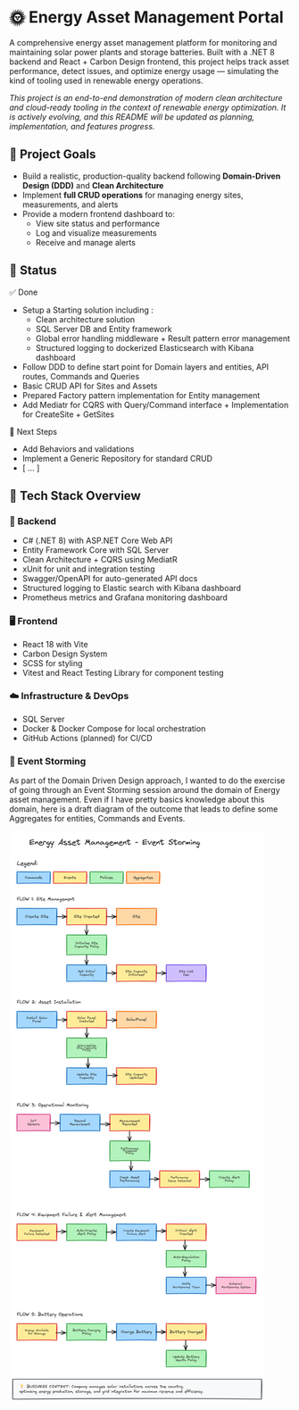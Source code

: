 # 🌞 Energy Asset Management Portal

A comprehensive energy asset management platform for monitoring and maintaining solar power plants and storage batteries. Built with a .NET 8 backend and React + Carbon Design frontend, this project helps track asset performance, detect issues, and optimize energy usage — simulating the kind of tooling used in renewable energy operations.

*This project is an end-to-end demonstration of modern clean architecture and cloud-ready tooling in the context of renewable energy optimization.
It is actively evolving, and this README will be updated as planning, implementation, and features progress.*

## 🚀 Project Goals

- Build a realistic, production-quality backend following **Domain-Driven Design (DDD)** and **Clean Architecture**
- Implement **full CRUD operations** for managing energy sites, measurements, and alerts
- Provide a modern frontend dashboard to:
  - View site status and performance
  - Log and visualize measurements
  - Receive and manage alerts

## 📅 Status

✅ Done
  - Setup a Starting solution including :
    - Clean architecture solution
    - SQL Server DB and Entity framework
    - Global error handling middleware + Result pattern error management
    - Structured logging to dockerized Elasticsearch with Kibana dashboard
  - Follow DDD to define start point for Domain layers and entities, API routes, Commands and Queries
  - Basic CRUD API for Sites and Assets
  - Prepared Factory pattern implementation for Entity management
  - Add Mediatr for CQRS with Query/Command interface + Implementation for CreateSite + GetSites

🔧 Next Steps

  - Add Behaviors and validations
  - Implement a Generic Repository for standard CRUD 
  - [ ... ]

## 🧩 Tech Stack Overview

### 🔧 Backend

- C# (.NET 8) with ASP.NET Core Web API
- Entity Framework Core with SQL Server
- Clean Architecture + CQRS using MediatR
- xUnit for unit and integration testing
- Swagger/OpenAPI for auto-generated API docs
- Structured logging to Elastic search with Kibana dashboard
- Prometheus metrics and Grafana monitoring dashboard

### 🖥️ Frontend

- React 18 with Vite
- Carbon Design System
- SCSS for styling
- Vitest and React Testing Library for component testing

### ☁️ Infrastructure & DevOps

- SQL Server
- Docker & Docker Compose for local orchestration
- GitHub Actions (planned) for CI/CD


### 🔧 Event Storming

As part of the Domain Driven Design approach, I wanted to do the exercise of going through an Event Storming session around the domain of Energy asset management. Even if I have pretty basics knowledge about this domain, here is a draft diagram of the outcome that leads to define some Aggregates for entities, Commands and Events.


![image](docs/event_storming.png)

